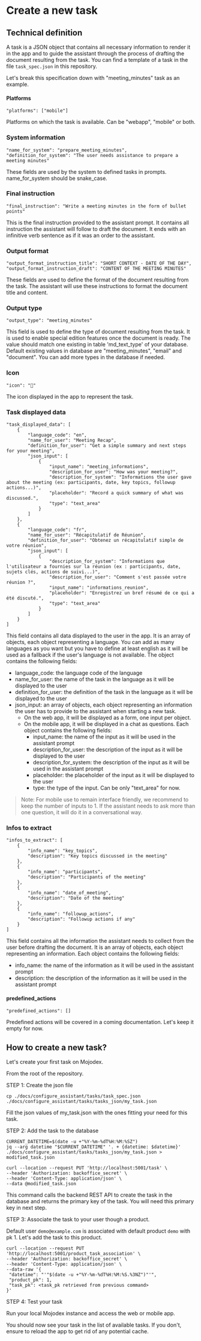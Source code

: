 # Create a new task

## Technical definition
A task is a JSON object that contains all necessary information to render it in the app and to guide the assistant through the process of drafting the document resulting from the task.
You can find a template of a task in the file `task_spec.json` in this repository.

Let's break this specification down with "meeting_minutes" task as an example.

#### Platforms
```
"platforms": ["mobile"]
```
Platforms on which the task is available. Can be "webapp", "mobile" or both.

### System information
```
"name_for_system": "prepare_meeting_minutes",
"definition_for_system": "The user needs assistance to prepare a meeting minutes"
```
These fields are used by the system to defined tasks in prompts. name_for_system should be snake_case.

### Final instruction
```
"final_instruction": "Write a meeting minutes in the form of bullet points"
```
This is the final instruction provided to the assistant prompt. It contains all instruction the assistant will follow to draft the document. It ends with an infinitive verb sentence as if it was an order to the assistant.

### Output format
```
"output_format_instruction_title": "SHORT CONTEXT - DATE OF THE DAY",
"output_format_instruction_draft": "CONTENT OF THE MEETING MINUTES"
```
These fields are used to define the format of the document resulting from the task. The assistant will use these instructions to format the document title and content.

### Output type
```
"output_type": "meeting_minutes"
```
This field is used to define the type of document resulting from the task. It is used to enable special edition features once the document is ready. The value should match one existing in table 'md_text_type' of your database. Default existing values in database are "meeting_minutes", "email" and "document". You can add more types in the database if needed.

### Icon
```
"icon": "📝"
```
The icon displayed in the app to represent the task.

### Task displayed data
```
"task_displayed_data": [
    {
        "language_code": "en", 
        "name_for_user": "Meeting Recap",
        "definition_for_user": "Get a simple summary and next steps for your meeting",
        "json_input": [  
            {
                "input_name": "meeting_informations",
                "description_for_user": "How was your meeting?",
                "description_for_system": "Informations the user gave about the meeting (ex: participants, date, key topics, followup actions...)",
                "placeholder": "Record a quick summary of what was discussed.",
                "type": "text_area"
            }
        ]
    },
    {
        "language_code": "fr",
        "name_for_user": "Récapitulatif de Réunion",
        "definition_for_user": "Obtenez un récapitulatif simple de votre réunion",
        "json_input": [
            {
                "description_for_system": "Informations que l'utilisateur a fournies sur la réunion (ex : participants, date, sujets clés, actions de suivi...)",
                "description_for_user": "Comment s'est passée votre réunion ?",
                "input_name": "informations_reunion",
                "placeholder": "Enregistrez un bref résumé de ce qui a été discuté.",
                "type": "text_area"
            }
        ]
    }
]
```
This field contains all data displayed to the user in the app. It is an array of objects, each object representing a language. You can add as many languages as you want but you have to define at least english as it will be used as a fallback if the user's language is not available.
The object contains the following fields:
- language_code: the language code of the language
- name_for_user: the name of the task in the language as it will be displayed to the user
- definition_for_user: the definition of the task in the language as it will be displayed to the user
- json_input: an array of objects, each object representing an information the user has to provide to the assistant when starting a new task. 
    - On the web app, it will be displayed as a form, one input per object. 
    - On the mobile app, it will be displayed in a chat as questions.
    Each object contains the following fields:
        - input_name: the name of the input as it will be used in the assistant prompt
        - description_for_user: the description of the input as it will be displayed to the user
        - description_for_system: the description of the input as it will be used in the assistant prompt
        - placeholder: the placeholder of the input as it will be displayed to the user
        - type: the type of the input. Can be only "text_area" for now.

> Note: For mobile use to remain interface friendly, we recommend to keep the number of inputs to 1. If the assistant needs to ask more than one question, it will do it in a conversational way.

### Infos to extract
```
"infos_to_extract": [
    {
        "info_name": "key_topics",
        "description": "Key topics discussed in the meeting"
    },
    {
        "info_name": "participants",
        "description": "Participants of the meeting"
    },
    {
        "info_name": "date_of_meeting",
        "description": "Date of the meeting"
    },
    {
        "info_name": "followup_actions",
        "description": "Followup actions if any"
    }
]
```
This field contains all the information the assistant needs to collect from the user before drafting the document. It is an array of objects, each object representing an information. Each object contains the following fields:
- info_name: the name of the information as it will be used in the assistant prompt
- description: the description of the information as it will be used in the assistant prompt


#### predefined_actions
```
"predefined_actions": []
```
Predefined actions will be covered in a coming documentation. Let's keep it empty for now.

## How to create a new task?

Let's create your first task on Mojodex.

From the root of the repository.

STEP 1: Create the json file
```
cp ./docs/configure_assistant/tasks/task_spec.json ./docs/configure_assistant/tasks/tasks_json/my_task.json
```

Fill the json values of my_task.json with the ones fitting your need for this task.

STEP 2: Add the task to the database
```
CURRENT_DATETIME=$(date -u +"%Y-%m-%dT%H:%M:%SZ")
jq --arg datetime "$CURRENT_DATETIME" '. + {datetime: $datetime}' ./docs/configure_assistant/tasks/tasks_json/my_task.json > modified_task.json

curl --location --request PUT 'http://localhost:5001/task' \
--header 'Authorization: backoffice_secret' \
--header 'Content-Type: application/json' \
--data @modified_task.json
```
This command calls the backend REST API to create the task in the database and returns the primary key of the task. You will need this primary key in next step.

STEP 3: Associate the task to your user though a product.

Default user `demo@example.com` is associated with default product `demo` with pk 1. Let's add the task to this product.
```
curl --location --request PUT 'http://localhost:5001/product_task_association' \
--header 'Authorization: backoffice_secret' \
--header 'Content-Type: application/json' \
--data-raw '{
 "datetime": "'"$(date -u +"%Y-%m-%dT%H:%M:%S.%3NZ")"'",
 "product_pk": 1,
 "task_pk": <task_pk retrieved from previous command>
}'
```

STEP 4: Test your task

Run your local Mojodex instance and access the web or mobile app.

You should now see your task in the list of available tasks. If you don't, ensure to reload the app to get rid of any potential cache.